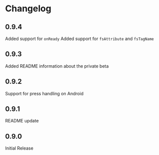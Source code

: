 # Changelog

## 0.9.4

Added support for `onReady`
Added support for `fsAttribute` and `fsTagName` 

## 0.9.3

Added README information about the private beta

## 0.9.2

Support for press handling on Android

## 0.9.1

README update

## 0.9.0

Initial Release
